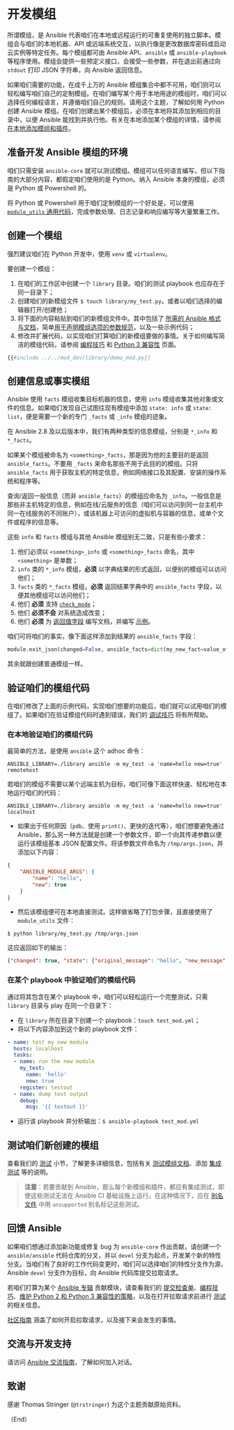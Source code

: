 # 开发模组

所谓模组，是 Ansible 代表咱们在本地或远程运行的可重复使用的独立脚本。模组会与咱们的本地机器、API 或远端系统交互，以执行像是更改数据库密码或启动云实例等特定任务。每个模组都可由 Ansible API、`ansible` 或 `ansible-playbook` 等程序使用。模组会提供一些预定义接口，会接受一些参数，并在退出前通过向 `stdout` 打印 JSON 字符串，向 Ansible 返回信息。


如果咱们需要的功能，在成千上万的 Ansible 模组集合中都不可用，咱们则可以轻松编写咱们自己的定制模组。在咱们编写某个用于本地用途的模组时，咱们可以选择任何编程语言，并遵循咱们自己的规则。请用这个主题，了解如何用 Python 创建 Ansible 模组。在咱们创建出某个模组后，必须在本地将其添加到相应的目录中，以便 Ansible 能找到并执行他。有关在本地添加某个模组的详情，请参阅 [在本地添加模组和插件](local_plugins.md)。


## 准备开发 Ansible 模组的环境


咱们只需安装 `ansible-core` 就可以测试模组。模组可以任何语言编写，但以下指南的大部分内容，都假定咱们使用的是 Python。纳入 Ansible 本身的模组，必须是 Python 或 Powershell 的。


将 Python 或 Powershell 用于咱们定制模组的一个好处是，可以使用 [`module_utils` 通用代码](https://docs.ansible.com/ansible/latest/reference_appendices/module_utils.html)，完成参数处理、日志记录和响应编写等大量繁重工作。


## 创建一个模组


强烈建议咱们在 Python 开发中，使用 `venv` 或 `virtualenv`。


要创建一个模组：


1. 在咱们的工作区中创建一个 `library` 目录。咱们的测试 playbook 也应存在于同一目录下；
2. 创建咱们的新模组文件 `$ touch library/my_test.py`。或者以咱们选择的编辑器打开/创建他；
3. 将下面的内容粘贴到咱们的新模组文件中。其中包括了 [所需的 Ansible 格式与文档](https://docs.ansible.com/ansible/latest/dev_guide/developing_modules_documenting.html#developing-modules-documenting)，简单[用于声明模组选项的参数规范](https://docs.ansible.com/ansible/latest/dev_guide/developing_program_flow_modules.html#argument-spec)，以及一些示例代码；
4. 修改并扩展代码，以实现咱们打算咱们的新模组要做的事情。关于如何编写简洁的模组代码，请参阅 [编程技巧](https://docs.ansible.com/ansible/latest/dev_guide/developing_modules_best_practices.html#developing-modules-best-practices) 和 [Python 3 兼容性](https://docs.ansible.com/ansible/latest/dev_guide/developing_python_3.html#developing-python-3) 页面。


```python
{{#include ../../mod_dev/library/demo_mod.py}}
```


## 创建信息或事实模组

Ansible 使用 `facts` 模组收集目标机器的信息，使用 `info` 模组收集其他对象或文件的信息。如果咱们发现自己试图往现有模组中添加 `state: info` 或 `state: list`，便是需要一个新的专门 `_facts` 或 `_info` 模组的迹象。

在 Ansible 2.8 及以后版本中，我们有两种类型的信息模组，分别是 `*_info` 和 `*_facts`。


如果某个模组被命名为 `<something>_facts`，那是因为他的主要目的是返回 `ansible_facts`。不要用 `_facts` 来命名那些不用于此目的的模组。只将 `ansible_facts` 用于获取主机的特定信息，例如网络接口及其配置、安装的操作系统和程序等。


查询/返回一般信息（而非 `ansible_facts`）的模组应命名为 `_info`。一般信息是那些非主机特定的信息，例如在线/云服务的信息（咱们可以访问到同一台主机中同一在线服务的不同账户），或该机器上可访问的虚拟机与容器的信息，或单个文件或程序的信息等。


这些 `info` 和 `facts` 模组与其他 Ansible 模组别无二致，只是有些小要求：

1. 他们必须以 `<something>_info` 或 `<something>_facts` 命名，其中 `<something>` 是单数；
2. `info` 类的 `*_info` 模组，**必须** 以字典结果的形式返回，以便别的模组可以访问他们；
3. `facts` 类的 `*_facts` 模组，**必须** 返回结果字典中的 `ansible_facts` 字段，以便其他模组可以访问他们；
4. 他们 **必须** 支持 [`check_mode`](https://docs.ansible.com/ansible/latest/playbook_guide/playbooks_checkmode.html#check-mode-dry)；
5. 他们 **必须不会** 对系统造成改变；
6. 他们 **必须** 为 [返回值字段](https://docs.ansible.com/ansible/latest/dev_guide/developing_modules_documenting.html#return-block) 编写文档，并编写 [示例](https://docs.ansible.com/ansible/latest/dev_guide/developing_modules_documenting.html#examples-block)。


咱们可将咱们的事实，像下面这样添加到结果的 `ansible_facts` 字段：


```python
module.exit_json(changed=False, ansible_facts=dict(my_new_fact=value_of_fact))
```

其余就跟创建普通模组一样。


## 验证咱们的模组代码


在咱们修改了上面的示例代码，实现咱们想要的功能后，咱们就可以试用咱们的模组了。如果咱们在验证模组代码时遇到错误，我们的 [调试技巧](https://docs.ansible.com/ansible/latest/dev_guide/debugging.html#debugging-modules) 将有所帮助。


### 在本地验证咱们的模组代码


最简单的方法，是使用 `ansible` 这个 adhoc 命令：


```console
ANSIBLE_LIBRARY=./library ansible -m my_test -a 'name=hello new=true' remotehost
```

若咱们的模组不需要以某个远端主机为目标，咱们可像下面这样快速、轻松地在本地运行咱们的代码：


```console
ANSIBLE_LIBRARY=./library ansible -m my_test -a 'name=hello new=true' localhost
```


- 如果出于任何原因（`pdb`、使用 `print()`、更快的迭代等），咱们想要避免通过 Ansible，那么另一种方法就是创建一个参数文件，即一个向其传递参数以便运行该模组基本 JSON 配置文件。将该参数文件命名为 `/tmp/args.json`，并添加以下内容：


```json
{
    "ANSIBLE_MODULE_ARGS": {
        "name": "hello",
        "new": true
    }
}
```

- 然后该模组便可在本地直接测试。这样做省略了打包步骤，且直接使用了 `module_utils` 文件：


```console
$ python library/my_test.py /tmp/args.json
```

这应返回如下的输出：


```json
{"changed": true, "state": {"original_message": "hello", "new_message": "goodbye"}, "invocation": {"module_args": {"name": "hello", "new": true}}}
```


### 在某个 playbook 中验证咱们的模组代码


通过将其包含在某个 playbook 中，咱们可以轻松运行一个完整测试，只需 `library` 目录与 play 在同一个目录下：

- 在 `library` 所在目录下创建一个 playbook：`touch test_mod.yml`；
- 将以下内容添加到这个新的 playbook 文件：

```yaml
- name: test my new module
  hosts: localhost
  tasks:
  - name: run the new module
    my_test:
      name: 'hello'
      new: true
    register: testout
  - name: dump test output
    debug:
      msg: '{{ testout }}'
```


- 运行该 playbook 并分析输出：`$ ansible-playbook test_mod.yml`


## 测试咱们新创建的模组

查看我们的 [测试](https://docs.ansible.com/ansible/latest/dev_guide/testing.html#developing-testing) 小节，了解更多详细信息，包括有关 [测试模组文档](https://docs.ansible.com/ansible/latest/dev_guide/testing_documentation.html#testing-module-documentation)、添加 [集成测试](https://docs.ansible.com/ansible/latest/dev_guide/testing_documentation.html#testing-module-documentation) 等的说明。


> **注意**：若要贡献到 Ansible，那么每个新模组和插件，都应有集成测试，即使这些测试无法在 Ansible CI 基础设施上运行。在这种情况下，应在 [别名文件](https://docs.ansible.com/ansible/latest/dev_guide/testing/sanity/integration-aliases.html) 中用 `unsupported` 别名标记这些测试。


## 回馈 Ansible


如果咱们想通过添加新功能或修复 bug 为 `ansible-core` 作出贡献，请创建一个 `ansible/ansible` 代码仓库的分叉，并以 `devel` 分支为起点，开发某个新的特性分支。当咱们有了良好的工作代码变更时，咱们可以选择咱们的特性分支作为源，Ansible `devel` 分支作为目标，向 Ansible 代码库提交拉取请求。

若咱们打算为某个 [Ansible 专辑](https://docs.ansible.com/ansible/latest/community/contributing_maintained_collections.html#contributing-maintained-collections) 贡献模块，请查看我们的 [提交检查单](https://docs.ansible.com/ansible/latest/dev_guide/developing_modules_checklist.html#developing-modules-checklist)、[编程技巧](https://docs.ansible.com/ansible/latest/dev_guide/developing_modules_best_practices.html#developing-modules-best-practices)、[维护 Python 2 和 Python 3 兼容性的策略](https://docs.ansible.com/ansible/latest/dev_guide/developing_python_3.html#developing-python-3)，以及在打开拉取请求前进行 [测试](https://docs.ansible.com/ansible/latest/dev_guide/testing.html#developing-testing) 的相关信息。


[社区指南](../community_guide.md) 涵盖了如何开启拉取请求，以及接下来会发生的事情。


## 交流与开发支持

请访问 [Ansible 交流指南](../community_guide/getting_started.md#与-ansible-社区交流)，了解如何加入对话。


## 致谢

感谢 Thomas Stringer (`@trstringer`) 为这个主题贡献原始资料。


（End）


